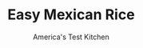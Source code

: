---
layout: ../../layouts/MarkdownPostLayout.astro
title: Easy Mexican Rice
author: America's Test Kitchen
pubDate: 2023-03-15
description: "This staple side’s beauty lies in its simplicity and a careful balance of fresh flavors."
image_url: https://res.cloudinary.com/hksqkdlah/image/upload/ar_1:1,c_fill,dpr_2.0,f_auto,fl_lossy.progressive.strip_profile,g_faces:auto,q_auto:low,w_344/43340-sfs-mexican-rice-17
tags: ["Side Dishes","Rice"]
calories: 1583
protein: 5
carbohydrates: 42
fats: 
fiber: 
ingredients: ["1 1/2 cups, long-grain white rice","1 , tomato, cored and quartered","1 , jalapeno chile, stemmed, halved, and seeded",", Salt and pepper","1 , garlic clove, chopped","1-1 3/4 cups, chicken broth","3 tablespoons, extra-virgin olive oil","1 tablespoon, tomato paste","1/4 cup, chopped fresh cilantro",", Lime wedge"]
serves: 6
time: "55 minutes"
instructions: ["Place rice in fine-mesh strainer and rinse under cold running water for 1½ minutes. Shake strainer vigorously to remove all excess water; set aside.","Process tomato, jalapeno, 1½ teaspoons salt, garlic, and ¼ teaspoon pepper in food processor until smooth, about 30 seconds, scraping down sides of bowl as needed. Transfer mixture to 4-cup liquid measuring cup. Stir to deflate foam, if necessary, then add enough broth to equal 2½cups.","Heat oil in large saucepan over medium-high heat until shimmering. Add rice and cook, stirring frequently, until edges begin to turn translucent, about 2 minutes. Add tomato paste and cook, stirring constantly, until mixture is uniformly colored, about 1 minute. Add tomato mixture and bring to boil. Stir rice, cover, and reduce heat to low. Cook for 20 minutes.","Let stand, covered, off heat for 10 minutes. Stir in cilantro and season with salt and pepper to taste. Transfer rice to serving bowl. Serve with lime wedges."]
nutrition: ["193 mg Potassium","77 mg Phosphorus","13 mg Calcium","24 mg Magnesium","323 mg Sodium","7 g Fat","1 mg Niacin (B3)","5 g Monounsaturated","7 mg Vitamin C","1 mg Cholesterol","1 g Saturated","11 µg Folate (food)","1 g Sugars","9 µg Vitamin K","82 g Water","42 g Carbs","11 µg Folate equivalent (total)","5 g Protein","1 mg Vitamin E","14 µg Vitamin A","263 kcal Energy","1583 calories"]
notes: "To make this dish spicier, include the jalapeno seeds."
---